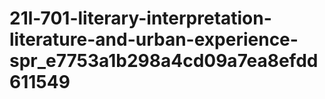 # 21l-701-literary-interpretation-literature-and-urban-experience-spr_e7753a1b298a4cd09a7ea8efdd611549